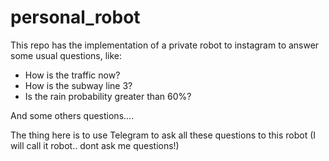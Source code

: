 # personal_robot

This repo has the implementation of a private robot to instagram to answer some usual questions, like:

* How is the traffic now?
* How is the subway line 3?
* Is the rain probability greater than 60%?

And some others questions....

The thing here is to use Telegram to ask all these questions to this robot (I will call it robot.. dont ask me questions!)
